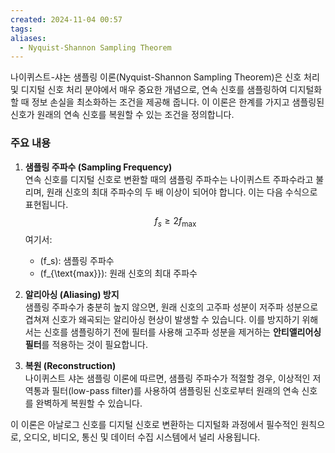 ```yaml
---
created: 2024-11-04 00:57
tags: 
aliases:
  - Nyquist-Shannon Sampling Theorem
---
```

나이퀴스트-샤논 샘플링 이론(Nyquist-Shannon Sampling Theorem)은 신호 처리 및 디지털 신호 처리 분야에서 매우 중요한 개념으로, 연속 신호를 샘플링하여 디지털화할 때 정보 손실을 최소화하는 조건을 제공해 줍니다. 이 이론은 한계를 가지고 샘플링된 신호가 원래의 연속 신호를 복원할 수 있는 조건을 정의합니다.

### 주요 내용
1. **샘플링 주파수 (Sampling Frequency)**  
   연속 신호를 디지털 신호로 변환할 때의 샘플링 주파수는 나이퀴스트 주파수라고 불리며, 원래 신호의 최대 주파수의 두 배 이상이 되어야 합니다. 이는 다음 수식으로 표현됩니다.
   $$f_s \geq 2f_{\text{max}}$$
   여기서:
   - \(f_s\): 샘플링 주파수
   - \(f_{\text{max}}\): 원래 신호의 최대 주파수

2. **알리아싱 (Aliasing) 방지**  
   샘플링 주파수가 충분히 높지 않으면, 원래 신호의 고주파 성분이 저주파 성분으로 겹쳐져 신호가 왜곡되는 알리아싱 현상이 발생할 수 있습니다. 이를 방지하기 위해서는 신호를 샘플링하기 전에 필터를 사용해 고주파 성분을 제거하는 **안티앨리어싱 필터**를 적용하는 것이 필요합니다.

3. **복원 (Reconstruction)**  
   나이퀴스트 샤논 샘플링 이론에 따르면, 샘플링 주파수가 적절할 경우, 이상적인 저역통과 필터(low-pass filter)를 사용하여 샘플링된 신호로부터 원래의 연속 신호를 완벽하게 복원할 수 있습니다.

이 이론은 아날로그 신호를 디지털 신호로 변환하는 디지털화 과정에서 필수적인 원칙으로, 오디오, 비디오, 통신 및 데이터 수집 시스템에서 널리 사용됩니다.